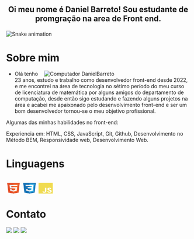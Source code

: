 ## <p align="center"> Oi meu nome é Daniel Barreto! Sou estudante de promgração na area de Front end. </p>
<!-- ![Daniel GitHub stats](https://github-readme-stats.vercel.app/api?username=DanielBarret0&show_icons=true&theme=radical) -->
 ![Snake animation](https://github.com/DanielBarret0/DanielBarret0/blob/output/github-contribution-grid-snake.svg)
 
  
  # Sobre mim
  
  <img src="https://raw.githubusercontent.com/MicaelliMedeiros/micaellimedeiros/master/image/computer-illustration.png" min-width="400px" max-width="400px"         width="400px" align="right" alt="Computador DanielBarreto">
  
  * Olá tenho 23 anos, estudo e trabalho como desenvolvedor front-end desde 2022, e me encontrei na área de tecnologia no sétimo período do meu curso de licenciatura de matemática por alguns amigos do departamento de computação, desde então sigo estudando e fazendo alguns projetos na área e acabei me apaixonado pelo desenvolvimento front-end e ser um bom desenvolvedor tornou-se o meu objetivo profissional.

Algumas das minhas habilidades no front-end:

Experiencia em: HTML, CSS, JavaScript, Git, Github, Desenvolvimento no Método BEM, Responsividade web, Desenvolvimento Web.
  
  
  # Linguagens
  
   <div style="display: block"><br>

  <img align="center" alt="HTML" height="30" width="40" src="https://raw.githubusercontent.com/devicons/devicon/master/icons/html5/html5-original.svg">
  <img align="center" alt="CSS" height="30" width="40" src="https://raw.githubusercontent.com/devicons/devicon/master/icons/css3/css3-original.svg">
  <img align="center" alt="-Js" height="30" width="40" src="https://raw.githubusercontent.com/devicons/devicon/master/icons/javascript/javascript-plain.svg">
    
 <!-- 
  <img align="center" alt="Rafa-Ts" height="30" width="40" src="https://raw.githubusercontent.com/devicons/devicon/master/icons/typescript/typescript-plain.svg">
  <img align="center" alt="Rafa-React" height="30" width="40" src="https://raw.githubusercontent.com/devicons/devicon/master/icons/react/react-original.svg"> -->

  </div>

  # Contato
  
 <p align="left">
  <a href="mailto:josedanielbarreto@gmail.com" alt="Gmail" target="_blank">
  <img src="https://img.shields.io/badge/-Gmail-FF0000?style=flat-square&labelColor=FF0000&logo=gmail&logoColor=white&link=mailto:josedanielbarreto@gmail.com"/ target="_blank"></a>

  <a href="https://www.linkedin.com/in/daniel-barreto-1b763216a/" alt="Linkedin" target="_blank">
  <img src="https://img.shields.io/badge/-Linkedin-0e76a8?style=flat-square&logo=Linkedin&logoColor=white&link=https://www.linkedin.com/in/daniel-barreto-1b763216a/" / target="_blank"></a>

  <a href="https://www.instagram.com/daniel.barret0/" alt="Instagram" target="_blank">
  <img src="https://img.shields.io/badge/-Instagram-DF0174?style=flat-square&labelColor=DF0174&logo=instagram&logoColor=white&link=https://www.instagram.com/daniel.barret0/"/ target="_blank"></a>
</p>  
  
